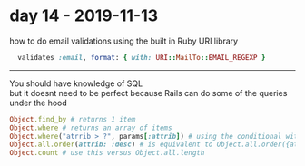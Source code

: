 # day 14 - 2019-11-13

how to do email validations using the built in Ruby URI library

```ruby
  validates :email, format: { with: URI::MailTo::EMAIL_REGEXP }
```

---

You should have knowledge of SQL  
but it doesnt need to be perfect because Rails can do some of the queries under the hood

```ruby
Object.find_by # returns 1 item
Object.where # returns an array of items
Object.where("atrrib > ?", params[:attrib]) # using the conditional with the ? will
Object.all.order(attrib: :desc) # is equivalent to Object.all.order({attrib: => desc:})
Object.count # use this versus Object.all.length
```
